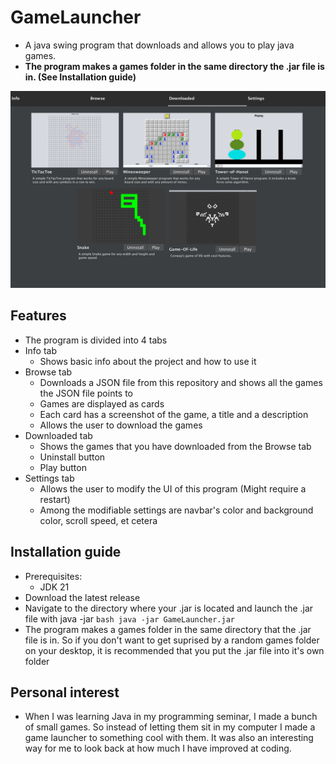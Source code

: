 # GameLauncher
- A java swing program that downloads and allows you to play java games.
- **The program makes a games folder in the same directory the .jar file is in. (See Installation guide)**

![App Screenshot](screenshot.png)
## Features
- The program is divided into 4 tabs
- Info tab
  - Shows basic info about the project and how to use it
- Browse tab
  - Downloads a JSON file from this repository and shows all the games the JSON file points to
  - Games are displayed as cards
  - Each card has a screenshot of the game, a title and a description
  - Allows the user to download the games
- Downloaded tab
  - Shows the games that you have downloaded from the Browse tab
  - Uninstall button
  - Play button
- Settings tab
  - Allows the user to modify the UI of this program (Might require a restart)
  - Among the modifiable settings are navbar's color and background color, scroll speed, et cetera
 
## Installation guide
- Prerequisites:
  - JDK 21
- Download the latest release
- Navigate to the directory where your .jar is located and launch the .jar file with java -jar ```bash java -jar GameLauncher.jar```
- The program makes a games folder in the same directory that the .jar file is in. So if you don't want to get suprised by a random games folder on your desktop, it is recommended that you put the .jar file into it's own folder

## Personal interest
- When I was learning Java in my programming seminar, I made a bunch of small games. So instead of letting them sit in my computer I made a game launcher to something cool with them. It was also an interesting way for me to look back at how much I have improved at coding.
